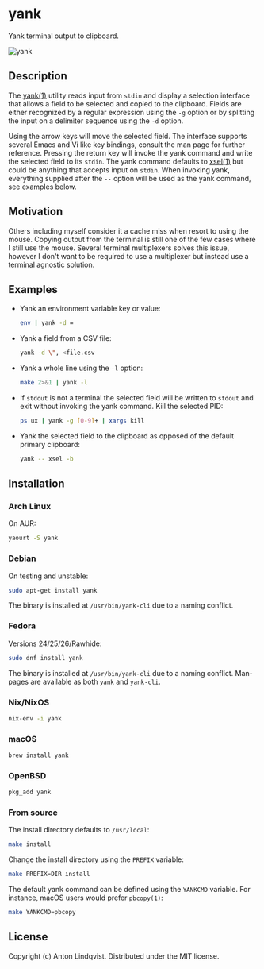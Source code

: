 # yank

Yank terminal output to clipboard.

![yank](https://raw.githubusercontent.com/mptre/yank/gh-pages/screencast.gif)

## Description

The
[yank(1)][yank]
utility reads input from `stdin` and display a selection interface that allows a
field to be selected and copied to the clipboard.
Fields are either recognized by a regular expression using the `-g` option or by
splitting the input on a delimiter sequence using the `-d` option.

Using the arrow keys will move the selected field.
The interface supports several Emacs and Vi like key bindings,
consult the man page for further reference.
Pressing the return key will invoke the yank command and write the selected
field to its `stdin`.
The yank command defaults to
[xsel(1)][xsel]
but could be anything that accepts input on `stdin`.
When invoking yank,
everything supplied after the `--` option will be used as the yank command,
see examples below.

## Motivation

Others including myself consider it a cache miss when resort to using the mouse.
Copying output from the terminal is still one of the few cases where I still use
the mouse.
Several terminal multiplexers solves this issue,
however I don't want to be required to use a multiplexer but instead use a
terminal agnostic solution.

## Examples

- Yank an environment variable key or value:

  ```sh
  env | yank -d =
  ```

- Yank a field from a CSV file:

  ```sh
  yank -d \", <file.csv
  ```

- Yank a whole line using the `-l` option:

  ```sh
  make 2>&1 | yank -l
  ```

- If `stdout` is not a terminal the selected field will be written to `stdout`
  and exit without invoking the yank command.
  Kill the selected PID:

  ```sh
  ps ux | yank -g [0-9]+ | xargs kill
  ```

- Yank the selected field to the clipboard as opposed of the default primary
  clipboard:

  ```sh
  yank -- xsel -b
  ```

## Installation

### Arch Linux

On AUR:

```sh
yaourt -S yank
```

### Debian

On testing and unstable:

```sh
sudo apt-get install yank
```

The binary is installed at `/usr/bin/yank-cli` due to a naming conflict.

### Fedora

Versions 24/25/26/Rawhide:

```sh
sudo dnf install yank
```

The binary is installed at `/usr/bin/yank-cli` due to a naming conflict.
Man-pages are available as both `yank` and `yank-cli`.


### Nix/NixOS

```sh
nix-env -i yank
```

### macOS

```sh
brew install yank
```

### OpenBSD

```sh
pkg_add yank
```

### From source

The install directory defaults to `/usr/local`:

```sh
make install
```

Change the install directory using the `PREFIX` variable:

```sh
make PREFIX=DIR install
```

The default yank command can be defined using the `YANKCMD` variable.
For instance,
macOS users would prefer `pbcopy(1)`:

```sh
make YANKCMD=pbcopy
```

## License

Copyright (c) Anton Lindqvist. Distributed under the MIT license.

[xsel]: http://www.vergenet.net/~conrad/software/xsel/
[yank]: https://mptre.github.io/yank/
